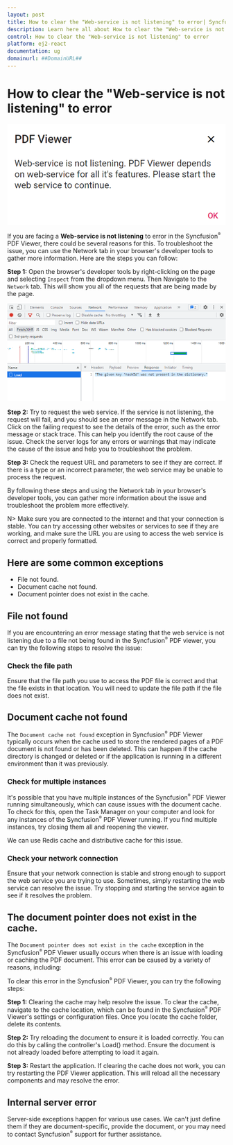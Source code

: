 ```yaml
---
layout: post
title: How to clear the "Web-service is not listening" to error| Syncfusion
description: Learn here all about How to clear the "Web-service is not listening" to error in Syncfusion React Pdfviewer component of Syncfusion Essential JS 2 and more.
control: How to clear the "Web-service is not listening" to error
platform: ej2-react
documentation: ug
domainurl: ##DomainURL##
---
```


# How to clear the "Web-service is not listening" to error

![Alt text](../../pdfviewer/images/webservice.png)

If you are facing a **Web-service is not listening** to error in the Syncfusion<sup style="font-size:70%">&reg;</sup> PDF Viewer, there could be several reasons for this. To troubleshoot the issue, you can use the Network tab in your browser's developer tools to gather more information. Here are the steps you can follow:

**Step 1:** Open the browser's developer tools by right-clicking on the page and selecting `Inspect` from the dropdown menu. Then Navigate to the `Network` tab. This will show you all of the requests that are being made by the page.

![Alt text](../../pdfviewer/images/networktab.png)

**Step 2:** Try to request the web service. If the service is not listening, the request will fail, and you should see an error message in the Network tab. Click on the failing request to see the details of the error, such as the error message or stack trace. This can help you identify the root cause of the issue. Check the server logs for any errors or warnings that may indicate the cause of the issue and help you to troubleshoot the problem.

**Step 3:** Check the request URL and parameters to see if they are correct. If there is a type or an incorrect parameter, the web service may be unable to process the request.

By following these steps and using the Network tab in your browser's developer tools, you can gather more information about the issue and troubleshoot the problem more effectively.

N> Make sure you are connected to the internet and that your connection is stable. You can try accessing other websites or services to see if they are working, and make sure the URL you are using to access the web service is correct and properly formatted.

## Here are some common exceptions

* File not found.
* Document cache not found.
* Document pointer does not exist in the cache.

## File not found

If you are encountering an error message stating that the web service is not listening due to a file not being found in the Syncfusion<sup style="font-size:70%">&reg;</sup> PDF viewer, you can try the following steps to resolve the issue:

### Check the file path

Ensure that the file path you use to access the PDF file is correct and that the file exists in that location. You will need to update the file path if the file does not exist.

## Document cache not found

The `Document cache not found` exception in Syncfusion<sup style="font-size:70%">&reg;</sup> PDF Viewer typically occurs when the cache used to store the rendered pages of a PDF document is not found or has been deleted. This can happen if the cache directory is changed or deleted or if the application is running in a different environment than it was previously.

### Check for multiple instances

It's possible that you have multiple instances of the Syncfusion<sup style="font-size:70%">&reg;</sup> PDF Viewer running simultaneously, which can cause issues with the document cache. To check for this, open the Task Manager on your computer and look for any instances of the Syncfusion<sup style="font-size:70%">&reg;</sup> PDF Viewer running. If you find multiple instances, try closing them all and reopening the viewer.

We can use Redis cache and distributive cache for this issue.

### Check your network connection

Ensure that your network connection is stable and strong enough to support the web service you are trying to use. Sometimes, simply restarting the web service can resolve the issue. Try stopping and starting the service again to see if it resolves the problem.

## The document pointer does not exist in the cache.

The `Document pointer does not exist in the cache` exception in the Syncfusion<sup style="font-size:70%">&reg;</sup> PDF Viewer usually occurs when there is an issue with loading or caching the PDF document. This error can be caused by a variety of reasons, including:

To clear this error in the Syncfusion<sup style="font-size:70%">&reg;</sup> PDF Viewer, you can try the following steps:

**Step 1:** Clearing the cache may help resolve the issue. To clear the cache, navigate to the cache location, which can be found in the Syncfusion<sup style="font-size:70%">&reg;</sup> PDF Viewer's settings or configuration files. Once you locate the cache folder, delete its contents.

**Step 2:** Try reloading the document to ensure it is loaded correctly. You can do this by calling the controller's Load() method. Ensure the document is not already loaded before attempting to load it again.

**Step 3:** Restart the application. If clearing the cache does not work, you can try restarting the PDF Viewer application. This will reload all the necessary components and may resolve the error.

## Internal server error

Server-side exceptions happen for various use cases. We can't just define them if they are document-specific, provide the document, or you may need to contact Syncfusion<sup style="font-size:70%">&reg;</sup> support for further assistance.